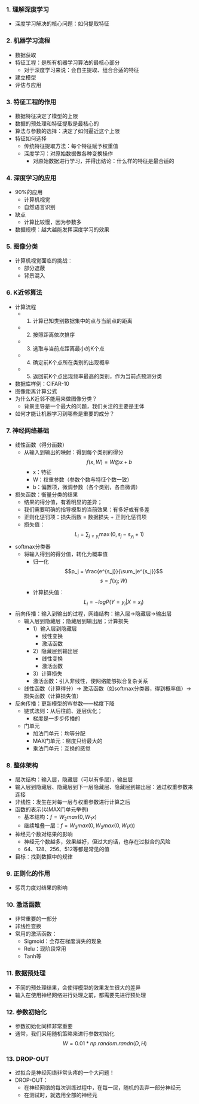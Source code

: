 ### 1. 理解深度学习
- 深度学习解决的核心问题：如何提取特征

### 2. 机器学习流程
- 数据获取
- 特征工程：是所有机器学习算法的最核心部分
  - 对于深度学习来说：会自主提取、组合合适的特征
- 建立模型
- 评估与应用

### 3. 特征工程的作用
- 数据特征决定了模型的上限
- 数据的预处理和特征提取是最核心的
- 算法与参数的选择：决定了如何逼近这个上限
- 特征如何选择
  - 传统特征提取方法：每个特征赋予权重值
  - 深度学习：对原始数据做各种变换操作
    - 对原始数据进行学习，并得出结论：什么样的特征是最合适的

### 4. 深度学习的应用
- 90%的应用
  - 计算机视觉
  - 自然语言识别
- 缺点
  - 计算比较慢，因为参数多
- 数据规模：越大越能发挥深度学习的效果

### 5. 图像分类
- 计算机视觉面临的挑战：
  - 部分遮蔽
  - 背景混入 

### 6. K近邻算法
- 计算流程
  - 1. 计算已知类别数据集中的点与当前点的距离
  - 2. 按照距离依次排序
  - 3. 选取与当前点距离最小的K个点
  - 4. 确定前K个点所在类别的出现概率
  - 5. 返回前K个点出现频率最高的类别，作为当前点预测分类
- 数据库样例：CIFAR-10
- 图像距离计算公式
- 为什么K近邻不能用来做图像分类？
  - 背景主导是一个最大的问题，我们关注的主要是主体
- 如何才能让机器学习到哪些是重要的成分？

### 7. 神经网络基础
- 线性函数（得分函数）
  - 从输入到输出的映射：得到每个类别的得分$$f(x, W)=W@x+b$$
    - x：特征
    - W：权重参数（参数个数与特征个数一致）
    - b：偏置项，微调参数（各个类别，各自微调）
- 损失函数：衡量分类的结果
  - 结果的得分值，有着明显的差异；
  - 我们需要明确的指导模型的当前效果：有多好或有多差
  - 正则化惩罚项：损失函数 = 数据损失 + 正则化惩罚项
  - 损失值：$$L_i = \sum_{j \neq y_i} \max(0, s_j - s_{y_i} + 1)$$
- softmax分类器
  - 将输入得到的得分值，转化为概率值
    - 归一化 $$p_j = \frac{e^{s_j}}{\sum_je^{s_j}}$$ $$s=f(x_j;W)$$
    - 计算损失值：$$L_i=-logP(Y=y_i|X=x_i)$$
- 前向传播：输入到输出的过程，网络结构：输入层->隐藏层->输出层
  - 输入层到隐藏层；隐藏层到输出层；计算损失
    - 1）输入层到隐藏层
      - 线性变换
      - 激活函数
    - 2）隐藏层到输出层
      - 线性变换
      - 激活函数
    - 3）计算损失
    - 激活函数：引入非线性，使网络能够拟合复杂关系
  - 线性函数（计算得分）-> 激活函数（如softmax分类器，得到概率值）->损失函数（计算损失值）
- 反向传播：更新模型的W参数——梯度下降
  - 链式法则：从后往前、逐层优化；
    - 梯度是一步步传播的
  - 门单元
    - 加法门单元：均等分配
    - MAX门单元：梯度只给最大的
    - 乘法门单元：互换的感觉

### 8. 整体架构
- 层次结构：输入层，隐藏层（可以有多层），输出层
- 输入层到隐藏层、隐藏层到下一层隐藏层、隐藏层到输出层：通过权重参数来连接
- 非线性：发生在对每一层与权重参数进行计算之后
- 函数的表示(以MAX门单元举例)
  - 基本结构：$f=W_2max(0, W_1x)$
  - 继续堆叠一层：$f=W_3max(0, W_2max(0, W_1x))$
- 神经元个数对结果的影响
  - 神经元个数越多，效果越好，但过大的话，也存在过拟合的风险
  - 64、128、256、512等都是常见的值
- 目标：找到数据中的规律

### 9. 正则化的作用
- 惩罚力度对结果的影响

### 10. 激活函数
- 非常重要的一部分
- 非线性变换
- 常用的激活函数：
  - Sigmoid：会存在梯度消失的现象
  - Relu：现阶段常用
  - Tanh等

### 11. 数据预处理
- 不同的预处理结果，会使得模型的效果发生很大的差异
- 输入在使用神经网络进行处理之前，都需要先进行预处理

### 12. 参数初始化
- 参数初始化同样非常重要
- 通常，我们采用随机策略来进行参数初始化 $$W = 0.01 * np.random.randn(D, H)$$

### 13. DROP-OUT
- 过拟合是神经网络非常头疼的一个大问题！
- DROP-OUT：
  - 在神经网络的每次训练过程中，在每一层，随机的丢弃一部分神经元
  - 在测试时，就选用全部的神经元
